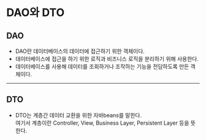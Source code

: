 # DAO와 DTO

## DAO
- DAO란 데이터베이스의 데이터에 접근하기 위한 객체이다.
- 데이터베이스에 접근을 하기 위한 로직과 비즈니스 로직을 분리하기 위해 사용한다.
- 데이터베이스를 사용해 데이터를 조회하거나 조작하는 기능을 전담하도록 만든 객체이다.
---
## DTO
- DTO는 계층간 데이터 교환을 위한 자바beans를 말한다.   
  여기서 계층이란 Controller, View, Business Layer, Persistent Layer 등을 뜻한다.